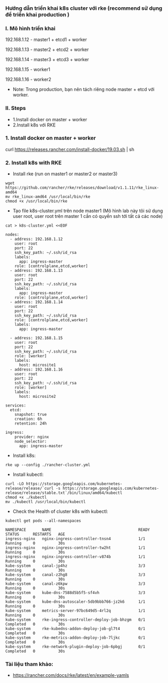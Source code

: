 ### Hướng dẫn triển khai k8s cluster với rke (recommend sử dụng để triển khai production )

### I. Mô hình triển khai

192.168.1.12 - master1 + etcd1 + worker

192.168.1.13 - master2 + etcd2 + worker

192.168.1.14 - master3 + etcd3 + worker

192.168.1.15 - worker1

192.168.1.16 - worker2

- Note: Trong production, bạn nên tách riêng node master + etcd với worker.

### II. Steps

- 1.Install docker on master + worker
- 2.Install k8s với RKE

### 1. Install docker on master + worker

curl https://releases.rancher.com/install-docker/19.03.sh | sh

### 2. Install k8s with RKE

- Install rke (run on master1 or master2 or master3)

```
wget https://github.com/rancher/rke/releases/download/v1.1.11/rke_linux-amd64
mv rke_linux-amd64 /usr/local/bin/rke
chmod +x /usr/local/bin/rke
```

- Tạo file k8s-cluster.yml trên node master1 (Mô hình lab này tôi sử dụng user root, user root trên master 1 cần có quyền ssh tới tất cả các node)

```
cat > k8s-cluster.yml <<EOF

nodes:
  - address: 192.168.1.12
    user: root
    port: 22
    ssh_key_path: ~/.ssh/id_rsa
    labels:
      app: ingress-master
    role: [controlplane,etcd,worker]
  - address: 192.168.1.13
    user: root
    port: 22
    ssh_key_path: ~/.ssh/id_rsa
    labels:
      app: ingress-master
    role: [controlplane,etcd,worker]
  - address: 192.168.1.14
    user: root
    port: 22
    ssh_key_path: ~/.ssh/id_rsa
    role: [controlplane,etcd,worker]
    labels:
      app: ingress-master
    
  - address: 192.168.1.15
    user: root
    port: 22
    ssh_key_path: ~/.ssh/id_rsa
    role: [worker]
    labels:
      host: microsite1
  - address: 192.168.1.16
    user: root
    port: 22
    ssh_key_path: ~/.ssh/id_rsa
    role: [worker]
    labels:
      host: microsite2

services:
  etcd:
    snapshot: true
    creation: 6h
    retention: 24h

ingress:
    provider: nginx
    node_selector:
      app: ingress-master
```

- Install k8s:

```
rke up --config ./rancher-cluster.yml
```

- Install kubectl:

```
curl -LO https://storage.googleapis.com/kubernetes-release/release/`curl -s https://storage.googleapis.com/kubernetes-release/release/stable.txt`/bin/linux/amd64/kubectl
chmod +x ./kubectl
mv ./kubectl /usr/local/bin/kubectl
```

- Check the Health of cluster k8s with kubectl:

```
kubectl get pods --all-namespaces

NAMESPACE       NAME                                      READY     STATUS      RESTARTS   AGE
ingress-nginx   nginx-ingress-controller-tnsn4            1/1       Running     0          30s
ingress-nginx   nginx-ingress-controller-tw2ht            1/1       Running     0          30s
ingress-nginx   nginx-ingress-controller-v874b            1/1       Running     0          30s
kube-system     canal-jp4hz                               3/3       Running     0          30s
kube-system     canal-z2hg8                               3/3       Running     0          30s
kube-system     canal-z6kpw                               3/3       Running     0          30s
kube-system     kube-dns-7588d5b5f5-sf4vh                 3/3       Running     0          30s
kube-system     kube-dns-autoscaler-5db9bbb766-jz2k6      1/1       Running     0          30s
kube-system     metrics-server-97bc649d5-4rl2q            1/1       Running     0          30s
kube-system     rke-ingress-controller-deploy-job-bhzgm   0/1       Completed   0          30s
kube-system     rke-kubedns-addon-deploy-job-gl7t4        0/1       Completed   0          30s
kube-system     rke-metrics-addon-deploy-job-7ljkc        0/1       Completed   0          30s
kube-system     rke-network-plugin-deploy-job-6pbgj       0/1       Completed   0          30s
```

### Tài liệu tham khảo:

- https://rancher.com/docs/rke/latest/en/example-yamls

